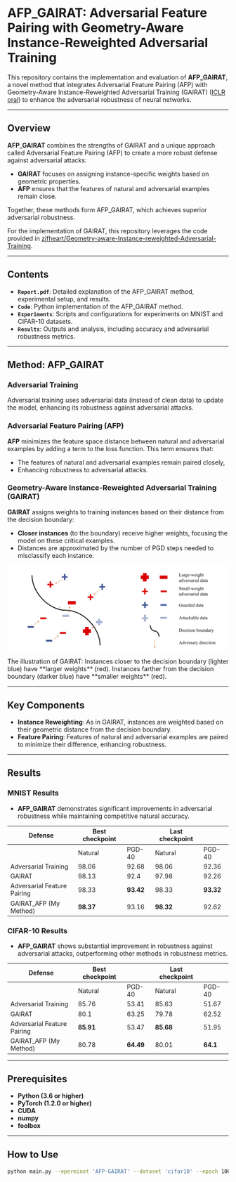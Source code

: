 # AFP_GAIRAT: Adversarial Feature Pairing with Geometry-Aware Instance-Reweighted Adversarial Training

This repository contains the implementation and evaluation of **AFP_GAIRAT**, a novel method that integrates Adversarial Feature Pairing (AFP) with Geometry-Aware Instance-Reweighted Adversarial Training (GAIRAT) ([ICLR oral](https://openreview.net/forum?id=iAX0l6Cz8ub)) to enhance the adversarial robustness of neural networks.

---

## Overview

**AFP_GAIRAT** combines the strengths of GAIRAT and a unique approach called Adversarial Feature Pairing (AFP) to create a more robust defense against adversarial attacks:
- **GAIRAT** focuses on assigning instance-specific weights based on geometric properties.
- **AFP** ensures that the features of natural and adversarial examples remain close.

Together, these methods form AFP_GAIRAT, which achieves superior adversarial robustness.

For the implementation of GAIRAT, this repository leverages the code provided in [zjfheart/Geometry-aware-Instance-reweighted-Adversarial-Training](https://github.com/zjfheart/Geometry-aware-Instance-reweighted-Adversarial-Training).

---

## Contents

- **`Report.pdf`**: Detailed explanation of the AFP_GAIRAT method, experimental setup, and results.
- **`Code`**: Python implementation of the AFP_GAIRAT method.
- **`Experiments`**: Scripts and configurations for experiments on MNIST and CIFAR-10 datasets.
- **`Results`**: Outputs and analysis, including accuracy and adversarial robustness metrics.

---

## Method: AFP_GAIRAT

### Adversarial Training

Adversarial training uses adversarial data (instead of clean data) to update the model, enhancing its robustness against adversarial attacks.

### Adversarial Feature Pairing (AFP)

**AFP** minimizes the feature space distance between natural and adversarial examples by adding a term to the loss function. This term ensures that:
- The features of natural and adversarial examples remain paired closely, 
- Enhancing robustness to adversarial attacks.

### Geometry-Aware Instance-Reweighted Adversarial Training (GAIRAT)

**GAIRAT** assigns weights to training instances based on their distance from the decision boundary:
- **Closer instances** (to the boundary) receive higher weights, focusing the model on these critical examples.
- Distances are approximated by the number of PGD steps needed to misclassify each instance.

<p align="center">
    <img src="images/GAIRAT_learning_obj.png" width="800">
</p>
<p align="left">
The illustration of GAIRAT: Instances closer to the decision boundary (lighter blue) have **larger weights** (red). Instances farther from the decision boundary (darker blue) have **smaller weights** (red).
</p>

---

## Key Components

- **Instance Reweighting**: As in GAIRAT, instances are weighted based on their geometric distance from the decision boundary.
- **Feature Pairing**: Features of natural and adversarial examples are paired to minimize their difference, enhancing robustness.

---

## Results

### MNIST Results

- **AFP_GAIRAT** demonstrates significant improvements in adversarial robustness while maintaining competitive natural accuracy.

| Defense                         | Best checkpoint |             | Last checkpoint |             |
|---------------------------------|-----------------|-------------|-----------------|-------------|
|                                 | Natural         | PGD-40      | Natural         | PGD-40      |
| Adversarial Training            | 98.06           | 92.68       | 98.06           | 92.36       |
| GAIRAT                          | 98.13           | 92.4        | 97.98           | 92.26       |
| Adversarial Feature Pairing     | 98.33           | **93.42**   | 98.33           | **93.32**   |
| GAIRAT_AFP (My Method)          | **98.37**       | 93.16       | **98.32**       | 92.62       |

### CIFAR-10 Results

- **AFP_GAIRAT** shows substantial improvement in robustness against adversarial attacks, outperforming other methods in robustness metrics.

| Defense                         | Best checkpoint |             | Last checkpoint |             |
|---------------------------------|-----------------|-------------|-----------------|-------------|
|                                 | Natural         | PGD-40      | Natural         | PGD-40      |
| Adversarial Training            | 85.76           | 53.41       | 85.63           | 51.67       |
| GAIRAT                          | 80.1            | 63.25       | 79.78           | 62.52       |
| Adversarial Feature Pairing     | **85.91**       | 53.47       | **85.68**       | 51.95       |
| GAIRAT_AFP (My Method)          | 80.78           | **64.49**   | 80.01           | **64.1**    |

---

## Prerequisites

- **Python (3.6 or higher)**  
- **PyTorch (1.2.0 or higher)**  
- **CUDA**  
- **numpy**  
- **foolbox**  

---

## How to Use

```bash
python main.py --eperminet 'AFP-GAIRAT' --dataset 'cifar10' --epoch 100 --objective 'GAIRAT_AFP'
